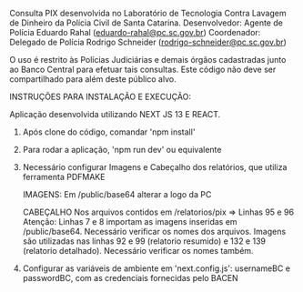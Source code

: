 Consulta PIX desenvolvida no Laboratório de Tecnologia Contra Lavagem de Dinheiro da Polícia Civil de Santa Catarina.
Desenvolvedor: Agente de Polícia Eduardo Rahal (eduardo-rahal@pc.sc.gov.br)
Coordenador: Delegado de Polícia Rodrigo Schneider (rodrigo-schneider@pc.sc.gov.br)

O uso é restrito às Polícias Judiciárias e demais órgãos cadastradas junto ao Banco Central para efetuar tais consultas.
Este código não deve ser compartilhado para além deste público alvo.

INSTRUÇÕES PARA INSTALAÇÃO E EXECUÇÃO:

Aplicação desenvolvida utilizando NEXT JS 13 E REACT.

1. Após clone do código, comandar 'npm install'

2. Para rodar a aplicação, 'npm run dev' ou equivalente

3. Necessário configurar Imagens e Cabeçalho dos relatórios, que utiliza ferramenta PDFMAKE
   
    IMAGENS:
        Em /public/base64 alterar a logo da PC
   
    CABEÇALHO
        Nos arquivos contidos em /relatorios/pix => Linhas 95 e 96
        Atenção: Linhas 7 e 8 importam as imagens inseridas em /public/base64. Necessário verificar os nomes dos arquivos. Imagens são utilizadas nas linhas 92 e 99 (relatorio resumido) e 132 e 139 (relatorio detalhado). Necessário verificar os nomes também.

4. Configurar as variáveis de ambiente em 'next.config.js': usernameBC e passwordBC, com as credenciais fornecidas pelo BACEN
